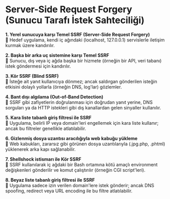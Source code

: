 # Server-Side Request Forgery (Sunucu Tarafı İstek Sahteciliği)

**1. Yerel sunucuya karşı Temel SSRF (Server-Side Request Forgery)**  
🔹 Hedef uygulama, kendi iç ağındaki (localhost, 127.0.0.1) servislerle iletişim kurmak üzere kandırılır.

**2. Başka bir arka uç sistemine karşı Temel SSRF**  
🔹 Sunucu, dış veya iç ağda başka bir hizmete (örneğin bir API, veri tabanı) istek göndermesi için kandırılır.

**3. Kör SSRF (Blind SSRF)**  
🔹 İsteğe ait yanıt kullanıcıya dönmez; ancak saldırgan gönderilen isteğin etkisini dolaylı yollarla (örneğin DNS, log'lar) gözlemler.

**4. Bant dışı algılama (Out-of-Band Detection)**  
🔹 SSRF gibi zafiyetlerin doğrulanması için doğrudan yanıt yerine, DNS sorguları ya da HTTP istekleri gibi dış kanallardan gelen sinyaller kullanılır.

**5. Kara liste tabanlı giriş filtresi ile SSRF**  
🔹 Uygulama, belirli IP veya domain'leri engellemek için kara liste kullanır; ancak bu filtreler genellikle atlatılabilir.

**6. Gizlenmiş dosya uzantısı aracılığıyla web kabuğu yükleme**  
🔹 Web kabukları, zararsız gibi görünen dosya uzantılarıyla (.jpg.php, .phtml) yüklenerek arka kapı sağlanabilir.

**7. Shellshock istismarı ile Kör SSRF**  
🔹 SSRF kullanılarak iç ağdaki bir Bash ortamına kötü amaçlı environment değişkenleri gönderilir ve komut çalıştırılır (örneğin CGI script'leri).

**8. Beyaz liste tabanlı giriş filtresi ile SSRF**  
🔹 Uygulama sadece izin verilen domain'lere istek gönderir; ancak DNS spoofing, redirect veya URL encoding ile bu filtre atlatılabilir.
